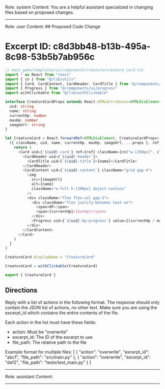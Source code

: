 Role: system
Content: You are a helpful assistant specialized in changing files based on proposed changes.
__________________
Role: user
Content: ## Proposed Code Change
# Excerpt ID: c8d3bb48-b13b-495a-8c98-53b5b7ab956c
```typescript
// main_game/templates/ui/components/creature/creature_card.tsx
import * as React from "react"
import { cn } from "@/lib/utils"
import { Card, CardContent, CardHeader, CardTitle } from "@/components/ui/card"
import { Progress } from "@/components/ui/progress"
import withClickable from "@/lib/withClickable"

interface CreatureCardProps extends React.HTMLAttributes<HTMLDivElement> {
  uid: string
  name: string
  currentHp: number
  maxHp: number
  imageUrl: string
}

let CreatureCard = React.forwardRef<HTMLDivElement, CreatureCardProps>(
  ({ className, uid, name, currentHp, maxHp, imageUrl, ...props }, ref) => {
    return (
      <Card uid={`${uid}-card`} ref={ref} className={cn("w-[250px]", className)} {...props}>
        <CardHeader uid={`${uid}-header`}>
          <CardTitle uid={`${uid}-title`}>{name}</CardTitle>
        </CardHeader>
        <CardContent uid={`${uid}-content`} className="grid gap-4">
          <img 
            src={imageUrl}
            alt={name}
            className="w-full h-[200px] object-contain"
          />
          <div className="flex flex-col gap-2">
            <div className="flex justify-between text-sm">
              <span>HP</span>
              <span>{currentHp}/{maxHp}</span>
            </div>
            <Progress uid={`${uid}-hp-progress`} value={(currentHp / maxHp) * 100} />
          </div>
        </CardContent>
      </Card>
    )
  }
)

CreatureCard.displayName = "CreatureCard"

CreatureCard = withClickable(CreatureCard)

export { CreatureCard }
```

## Directions
Reply with a list of actions in the following format. The response should only contain the JSON list of actions, no other text.
Make sure you are using the excerpt_id which contains the entire contents of the file.

Each action in the list must have these fields:
- action: Must be "overwrite"
- excerpt_id: The ID of the excerpt to use
- file_path: The relative path to the file

Example format for multiple files:
[
    {
        "action": "overwrite",
        "excerpt_id": "abc1",
        "file_path": "src/main.py"
    },
    {
        "action": "overwrite",
        "excerpt_id": "def2",
        "file_path": "tests/test_main.py"
    }
]
__________________
Role: assistant
Content: 
__________________
